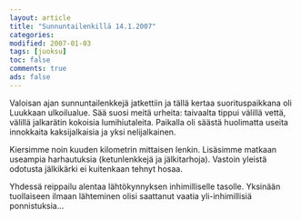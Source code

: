 ```yaml
--- 
layout: article 
title: "Sunnuntailenkillä 14.1.2007" 
categories: 
modified: 2007-01-03 
tags: [juoksu]
toc: false 
comments: true 
ads: false 
--- 
```


Valoisan ajan sunnuntailenkkejä jatkettiin ja tällä kertaa
suorituspaikkana oli Luukkaan ulkoilualue. Sää suosi meitä urheita:
taivaalta tippui välillä vettä, välillä jalkarätin kokoisia
lumihiutaleita. Paikalla oli säästä huolimatta useita innokkaita
kaksijalkaisia ja yksi nelijalkainen.

Kiersimme noin kuuden kilometrin mittaisen lenkin. Lisäsimme matkaan
useampia harhautuksia (ketunlenkkejä ja jälkitarhoja). Vastoin yleistä
odotusta jälkikärki ei kuitenkaan tehnyt hosaa.

Yhdessä reippailu alentaa lähtökynnyksen inhimilliselle tasolle.
Yksinään tuollaiseen ilmaan lähteminen olisi saattanut vaatia
yli-inhimillisiä ponnistuksia…

